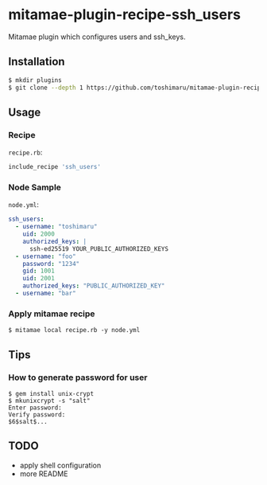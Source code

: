 # mitamae-plugin-recipe-ssh_users

Mitamae plugin which configures users and ssh_keys.

## Installation

```bash
$ mkdir plugins
$ git clone --depth 1 https://github.com/toshimaru/mitamae-plugin-recipe-ssh_users plugins/mitamae-plugin-recipe-ssh_users
```

## Usage

### Recipe

`recipe.rb`:

```rb
include_recipe 'ssh_users'
```

### Node Sample

`node.yml`:

```yaml
ssh_users:
  - username: "toshimaru"
    uid: 2000
    authorized_keys: |
      ssh-ed25519 YOUR_PUBLIC_AUTHORIZED_KEYS
  - username: "foo"
    password: "1234"
    gid: 1001
    uid: 2001
    authorized_keys: "PUBLIC_AUTHORIZED_KEY"
  - username: "bar"
```

### Apply mitamae recipe

```
$ mitamae local recipe.rb -y node.yml
```

## Tips

### How to generate password for user

```
$ gem install unix-crypt
$ mkunixcrypt -s "salt"
Enter password:
Verify password:
$6$salt$...
```

## TODO

- apply shell configuration
- more README
